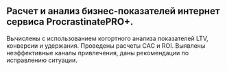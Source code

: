 ## Расчет и анализ бизнес-показателей интернет сервиса ProcrastinatePRO+. 

Вычислены с использованием когортного анализа показателей LTV, конверсии и удержания. Проведены расчеты CAC и ROI. Выявлены неэффективные каналы привлечения, даны рекомендации по исправлению ситуации.